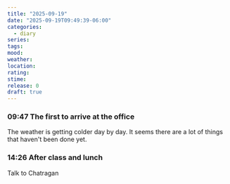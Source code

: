 ```yaml
---
title: "2025-09-19"
date: "2025-09-19T09:49:39-06:00"
categories:
  - diary
series:
tags:
mood:
weather:
location:
rating:
stime:
release: 0
draft: true
---
```


### 09:47  The first to arrive at the office

The weather is getting colder day by day. It seems there are a lot of things that haven't been done yet.

### 14:26 After class and lunch

Talk to Chatragan
